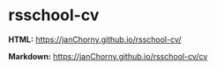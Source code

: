# rsschool-cv

**HTML:** https://janChorny.github.io/rsschool-cv/

**Markdown:** https://janChorny.github.io/rsschool-cv/cv